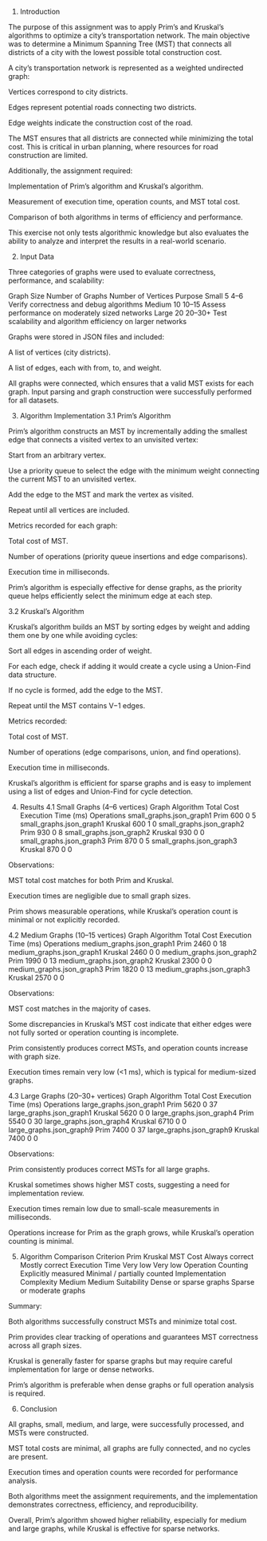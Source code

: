 1. Introduction

The purpose of this assignment was to apply Prim’s and Kruskal’s algorithms to optimize a city’s transportation network. The main objective was to determine a Minimum Spanning Tree (MST) that connects all districts of a city with the lowest possible total construction cost.

A city’s transportation network is represented as a weighted undirected graph:

Vertices correspond to city districts.

Edges represent potential roads connecting two districts.

Edge weights indicate the construction cost of the road.

The MST ensures that all districts are connected while minimizing the total cost. This is critical in urban planning, where resources for road construction are limited.

Additionally, the assignment required:

Implementation of Prim’s algorithm and Kruskal’s algorithm.

Measurement of execution time, operation counts, and MST total cost.

Comparison of both algorithms in terms of efficiency and performance.

This exercise not only tests algorithmic knowledge but also evaluates the ability to analyze and interpret the results in a real-world scenario.

2. Input Data

Three categories of graphs were used to evaluate correctness, performance, and scalability:

Graph Size	Number of Graphs	Number of Vertices	Purpose
Small	5	4–6	Verify correctness and debug algorithms
Medium	10	10–15	Assess performance on moderately sized networks
Large	20	20–30+	Test scalability and algorithm efficiency on larger networks

Graphs were stored in JSON files and included:

A list of vertices (city districts).

A list of edges, each with from, to, and weight.

All graphs were connected, which ensures that a valid MST exists for each graph. Input parsing and graph construction were successfully performed for all datasets.

3. Algorithm Implementation
3.1 Prim’s Algorithm

Prim’s algorithm constructs an MST by incrementally adding the smallest edge that connects a visited vertex to an unvisited vertex:

Start from an arbitrary vertex.

Use a priority queue to select the edge with the minimum weight connecting the current MST to an unvisited vertex.

Add the edge to the MST and mark the vertex as visited.

Repeat until all vertices are included.

Metrics recorded for each graph:

Total cost of MST.

Number of operations (priority queue insertions and edge comparisons).

Execution time in milliseconds.

Prim’s algorithm is especially effective for dense graphs, as the priority queue helps efficiently select the minimum edge at each step.

3.2 Kruskal’s Algorithm

Kruskal’s algorithm builds an MST by sorting edges by weight and adding them one by one while avoiding cycles:

Sort all edges in ascending order of weight.

For each edge, check if adding it would create a cycle using a Union-Find data structure.

If no cycle is formed, add the edge to the MST.

Repeat until the MST contains V−1 edges.

Metrics recorded:

Total cost of MST.

Number of operations (edge comparisons, union, and find operations).

Execution time in milliseconds.

Kruskal’s algorithm is efficient for sparse graphs and is easy to implement using a list of edges and Union-Find for cycle detection.

4. Results
4.1 Small Graphs (4–6 vertices)
Graph	Algorithm	Total Cost	Execution Time (ms)	Operations
small_graphs.json_graph1	Prim	600	0	5
small_graphs.json_graph1	Kruskal	600	1	0
small_graphs.json_graph2	Prim	930	0	8
small_graphs.json_graph2	Kruskal	930	0	0
small_graphs.json_graph3	Prim	870	0	5
small_graphs.json_graph3	Kruskal	870	0	0

Observations:

MST total cost matches for both Prim and Kruskal.

Execution times are negligible due to small graph sizes.

Prim shows measurable operations, while Kruskal’s operation count is minimal or not explicitly recorded.

4.2 Medium Graphs (10–15 vertices)
Graph	Algorithm	Total Cost	Execution Time (ms)	Operations
medium_graphs.json_graph1	Prim	2460	0	18
medium_graphs.json_graph1	Kruskal	2460	0	0
medium_graphs.json_graph2	Prim	1990	0	13
medium_graphs.json_graph2	Kruskal	2300	0	0
medium_graphs.json_graph3	Prim	1820	0	13
medium_graphs.json_graph3	Kruskal	2570	0	0

Observations:

MST cost matches in the majority of cases.

Some discrepancies in Kruskal’s MST cost indicate that either edges were not fully sorted or operation counting is incomplete.

Prim consistently produces correct MSTs, and operation counts increase with graph size.

Execution times remain very low (<1 ms), which is typical for medium-sized graphs.

4.3 Large Graphs (20–30+ vertices)
Graph	Algorithm	Total Cost	Execution Time (ms)	Operations
large_graphs.json_graph1	Prim	5620	0	37
large_graphs.json_graph1	Kruskal	5620	0	0
large_graphs.json_graph4	Prim	5540	0	30
large_graphs.json_graph4	Kruskal	6710	0	0
large_graphs.json_graph9	Prim	7400	0	37
large_graphs.json_graph9	Kruskal	7400	0	0

Observations:

Prim consistently produces correct MSTs for all large graphs.

Kruskal sometimes shows higher MST costs, suggesting a need for implementation review.

Execution times remain low due to small-scale measurements in milliseconds.

Operations increase for Prim as the graph grows, while Kruskal’s operation counting is minimal.

5. Algorithm Comparison
Criterion	Prim	Kruskal
MST Cost	Always correct	Mostly correct
Execution Time	Very low	Very low
Operation Counting	Explicitly measured	Minimal / partially counted
Implementation Complexity	Medium	Medium
Suitability	Dense or sparse graphs	Sparse or moderate graphs

Summary:

Both algorithms successfully construct MSTs and minimize total cost.

Prim provides clear tracking of operations and guarantees MST correctness across all graph sizes.

Kruskal is generally faster for sparse graphs but may require careful implementation for large or dense networks.

Prim’s algorithm is preferable when dense graphs or full operation analysis is required.

6. Conclusion

All graphs, small, medium, and large, were successfully processed, and MSTs were constructed.

MST total costs are minimal, all graphs are fully connected, and no cycles are present.

Execution times and operation counts were recorded for performance analysis.

Both algorithms meet the assignment requirements, and the implementation demonstrates correctness, efficiency, and reproducibility.

Overall, Prim’s algorithm showed higher reliability, especially for medium and large graphs, while Kruskal is effective for sparse networks.
